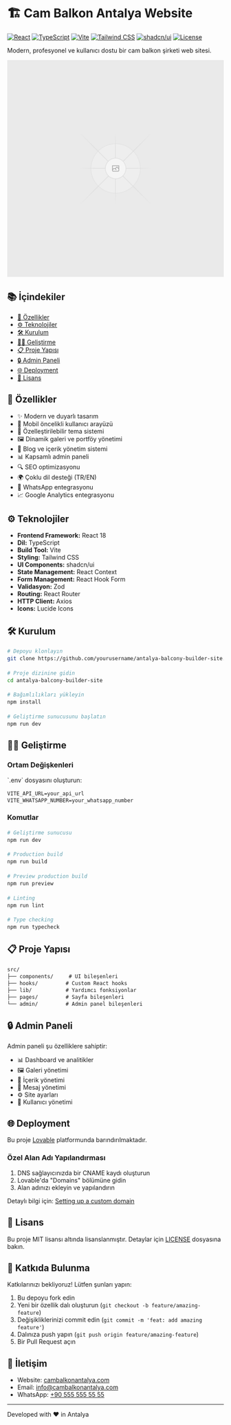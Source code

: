 # 🏗️ Cam Balkon Antalya Website

[![React](https://img.shields.io/badge/React-18.x-blue.svg)](https://reactjs.org/)
[![TypeScript](https://img.shields.io/badge/TypeScript-5.x-blue.svg)](https://www.typescriptlang.org/)
[![Vite](https://img.shields.io/badge/Vite-5.x-646CFF.svg)](https://vitejs.dev/)
[![Tailwind CSS](https://img.shields.io/badge/Tailwind_CSS-3.x-38B2AC.svg)](https://tailwindcss.com/)
[![shadcn/ui](https://img.shields.io/badge/shadcn/ui-Latest-black.svg)](https://ui.shadcn.com/)
[![License](https://img.shields.io/badge/License-MIT-green.svg)](LICENSE)

Modern, profesyonel ve kullanıcı dostu bir cam balkon şirketi web sitesi.

![Website Preview](public/placeholder.svg)

## 📚 İçindekiler

- [🚀 Özellikler](#-özellikler)
- [⚙️ Teknolojiler](#️-teknolojiler)
- [🛠️ Kurulum](#️-kurulum)
- [👩‍💻 Geliştirme](#-geliştirme)
- [📋 Proje Yapısı](#-proje-yapısı)
- [🔒 Admin Paneli](#-admin-paneli)
- [🌐 Deployment](#-deployment)
- [📄 Lisans](#-lisans)

## 🚀 Özellikler

- ✨ Modern ve duyarlı tasarım
- 📱 Mobil öncelikli kullanıcı arayüzü
- 🎨 Özelleştirilebilir tema sistemi
- 🖼️ Dinamik galeri ve portföy yönetimi
- 📝 Blog ve içerik yönetim sistemi
- 📊 Kapsamlı admin paneli
- 🔍 SEO optimizasyonu
- 🌍 Çoklu dil desteği (TR/EN)
- 💬 WhatsApp entegrasyonu
- 📈 Google Analytics entegrasyonu

## ⚙️ Teknolojiler

- **Frontend Framework:** React 18
- **Dil:** TypeScript
- **Build Tool:** Vite
- **Styling:** Tailwind CSS
- **UI Components:** shadcn/ui
- **State Management:** React Context
- **Form Management:** React Hook Form
- **Validasyon:** Zod
- **Routing:** React Router
- **HTTP Client:** Axios
- **Icons:** Lucide Icons

## 🛠️ Kurulum

```bash
# Depoyu klonlayın
git clone https://github.com/yourusername/antalya-balcony-builder-site.git

# Proje dizinine gidin
cd antalya-balcony-builder-site

# Bağımlılıkları yükleyin
npm install

# Geliştirme sunucusunu başlatın
npm run dev
```

## 👩‍💻 Geliştirme

### Ortam Değişkenleri

\`.env\` dosyasını oluşturun:

```env
VITE_API_URL=your_api_url
VITE_WHATSAPP_NUMBER=your_whatsapp_number
```

### Komutlar

```bash
# Geliştirme sunucusu
npm run dev

# Production build
npm run build

# Preview production build
npm run preview

# Linting
npm run lint

# Type checking
npm run typecheck
```

## 📋 Proje Yapısı

```
src/
├── components/     # UI bileşenleri
├── hooks/         # Custom React hooks
├── lib/           # Yardımcı fonksiyonlar
├── pages/         # Sayfa bileşenleri
└── admin/         # Admin panel bileşenleri
```

## 🔒 Admin Paneli

Admin paneli şu özelliklere sahiptir:

- 📊 Dashboard ve analitikler
- 🖼️ Galeri yönetimi
- 📝 İçerik yönetimi
- 💬 Mesaj yönetimi
- ⚙️ Site ayarları
- 👥 Kullanıcı yönetimi

## 🌐 Deployment

Bu proje [Lovable](https://lovable.dev) platformunda barındırılmaktadır.

### Özel Alan Adı Yapılandırması

1. DNS sağlayıcınızda bir CNAME kaydı oluşturun
2. Lovable'da "Domains" bölümüne gidin
3. Alan adınızı ekleyin ve yapılandırın

Detaylı bilgi için: [Setting up a custom domain](https://docs.lovable.dev/tips-tricks/custom-domain)

## 📄 Lisans

Bu proje MIT lisansı altında lisanslanmıştır. Detaylar için [LICENSE](LICENSE) dosyasına bakın.

## 🤝 Katkıda Bulunma

Katkılarınızı bekliyoruz! Lütfen şunları yapın:

1. Bu depoyu fork edin
2. Yeni bir özellik dalı oluşturun (`git checkout -b feature/amazing-feature`)
3. Değişikliklerinizi commit edin (`git commit -m 'feat: add amazing feature'`)
4. Dalınıza push yapın (`git push origin feature/amazing-feature`)
5. Bir Pull Request açın

## 📧 İletişim

- Website: [cambalkonantalya.com](https://cambalkonantalya.com)
- Email: [info@cambalkonantalya.com](mailto:info@cambalkonantalya.com)
- WhatsApp: [+90 555 555 55 55](https://wa.me/905555555555)

---

Developed with ❤️ in Antalya
